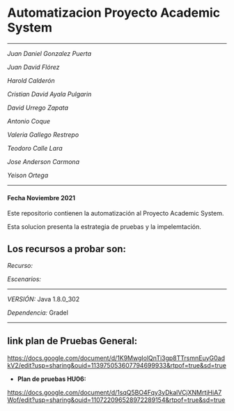 # Automatizacion Proyecto Academic System

-----------------------------------

*Juan Daniel Gonzalez Puerta*

*Juan David Flórez*

*Harold Calderón*

*Cristian David Ayala Pulgarin* 

*David Urrego Zapata*

*Antonio Coque*

*Valeria Gallego Restrepo* 

*Teodoro Calle Lara*

*Jose Anderson Carmona* 

*Yeison Ortega*


-----------------------------------
#### Fecha Noviembre 2021

Este repositorio contienen la automatización al Proyecto Academic System.


Esta solucion presenta la estrategia de pruebas y la impelemtación.

Los recursos a probar son:
-------------------------

*Recurso:* 


*Escenarios:* 


----------------------------------------
*VERSIÓN:* Java 1.8.0_302

*Dependencia:* Gradel

----------------------------------------

## **link plan de Pruebas General:**

https://docs.google.com/document/d/1K9MwgIolQnTi3gp8TTrsmnEuyG0adkV2/edit?usp=sharing&ouid=113975053607794699933&rtpof=true&sd=true

- **Plan de pruebas HU06:**

https://docs.google.com/document/d/1sqQ5BO4Fqy3yDkalVCjXNMrtjHiA7Wof/edit?usp=sharing&ouid=110722096528972289154&rtpof=true&sd=true



